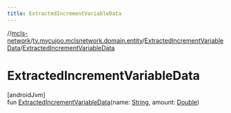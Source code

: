 ```yaml
---
title: ExtractedIncrementVariableData
---
```

//[mcls-network](../../../index.html)/[tv.mycujoo.mclsnetwork.domain.entity](../index.html)/[ExtractedIncrementVariableData](index.html)/[ExtractedIncrementVariableData](-extracted-increment-variable-data.html)



# ExtractedIncrementVariableData



[androidJvm]\
fun [ExtractedIncrementVariableData](-extracted-increment-variable-data.html)(name: [String](https://kotlinlang.org/api/latest/jvm/stdlib/kotlin/-string/index.html), amount: [Double](https://kotlinlang.org/api/latest/jvm/stdlib/kotlin/-double/index.html))




